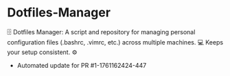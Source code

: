 # Dotfiles-Manager
🗄️ Dotfiles Manager: A script and repository for managing personal configuration files (.bashrc, .vimrc, etc.) across multiple machines. 💻 Keeps your setup consistent. ⚙️


- Automated update for PR #1-1761162424-447